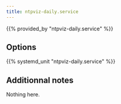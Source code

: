 ```yaml
---
title: ntpviz-daily.service
---
```


{{% provided_by "ntpviz-daily.service" %}}

## Options

{{% systemd_unit "ntpviz-daily.service" %}}

## Additionnal notes

Nothing here.
